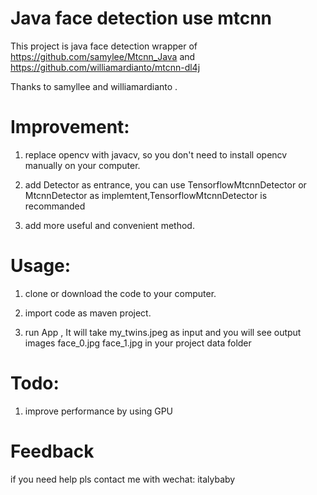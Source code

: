 # Java face detection use mtcnn

 This project is java face detection wrapper of https://github.com/samylee/Mtcnn_Java  and https://github.com/williamardianto/mtcnn-dl4j 

 Thanks to samyllee and williamardianto .

# Improvement:

 1. replace opencv with javacv, so you don't need to install opencv manually on your computer.
 
 2. add Detector as entrance, you can use TensorflowMtcnnDetector or MtcnnDetector as implemtent,TensorflowMtcnnDetector is recommanded 
 
 3. add more useful and convenient method.
 
 

# Usage:

 1. clone or download the code to your computer.
 
 2. import code as maven project.
 
 3. run App , It will take my_twins.jpeg as input and you will see output images face_0.jpg face_1.jpg in your project data folder
 

# Todo:
 1. improve performance by using GPU
 
# Feedback 

 if you need help pls contact me with wechat: italybaby


